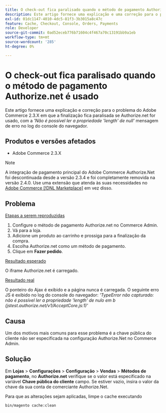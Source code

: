 ```yaml
---
title: O check-out fica paralisado quando o método de pagamento Authorize.net é usado
description: Este artigo fornece uma explicação e uma correção para o problema do Adobe Commerce 2.3.X em que a finalização fica paralisada se Authorize.net for usado, com a mensagem de erro *'Não é possível ler a propriedade 'length' de null'* no log do console do navegador.
exl-id: 01dc1147-4010-4dc5-81f3-3b3015a8c47c
feature: Cache, Checkout, Console, Orders, Payments
role: Developer
source-git-commit: 0ad52eceb776b71604c4f467a70c13191bb9a1eb
workflow-type: tm+mt
source-wordcount: '285'
ht-degree: 0%

---
```


# O check-out fica paralisado quando o método de pagamento Authorize.net é usado

Este artigo fornece uma explicação e correção para o problema do Adobe Commerce 2.3.X em que a finalização fica paralisada se Authorize.net for usado, com a *&#39;Não é possível ler a propriedade &#39;length&#39; de null&#39;* mensagem de erro no log do console do navegador.

## Produtos e versões afetados

* Adobe Commerce 2.3.X

>[!NOTE]
>
>A integração de pagamento principal do Adobe Commerce Authorize.Net foi descontinuada desde a versão 2.3.4 e foi completamente removida na versão 2.4.0. Use uma extensão que atenda às suas necessidades no [Adobe Commerce [!DNL Marketplace]](https://commercemarketplace.adobe.com/) em vez disso.

## Problema

<u>Etapas a serem reproduzidas</u>

1. Configure o método de pagamento Authorize.net no Commerce Admin.
1. Vá para a loja.
1. Adicione um produto ao carrinho e prossiga para a finalização da compra.
1. Escolha Authorize.net como um método de pagamento.
1. Clique em **Fazer pedido**.

<u>Resultado esperado</u>

O iframe Authorize.net é carregado.

<u>Resultado real</u>

O ponteiro do Ajax é exibido e a página nunca é carregada. O seguinte erro JS é exibido no log do console do navegador: *&#39;TypeError não capturado: não é possível ler a propriedade &#39;length&#39; de nulo em b (jstest.authorize.net/v1/AcceptCore.js:1)&#39;*

## Causa

Um dos motivos mais comuns para esse problema é a chave pública do cliente não ser especificada na configuração Authorize.Net no Commerce Admin.

## Solução

Em **Lojas** > **Configurações** > **Configuração** > **Vendas** > **Métodos de pagamento**, no **Authorize.net** verifique se o valor está especificado na variável **Chave pública do cliente** campo. Se estiver vazio, insira o valor da chave da sua conta de comerciante Authorize.Net.

Para que as alterações sejam aplicadas, limpe o cache executando

```bash
bin/magento cache:clean
```
